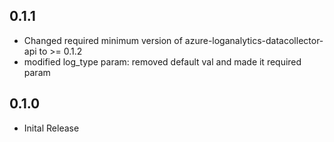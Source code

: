 ## 0.1.1
* Changed required minimum version of azure-loganalytics-datacollector-api to >= 0.1.2
* modified log_type param: removed default val and made it required param

## 0.1.0

* Inital Release
